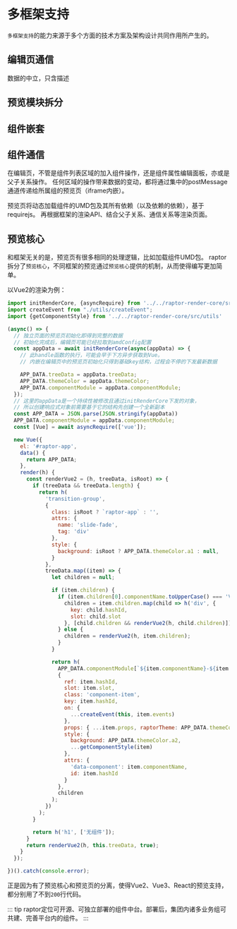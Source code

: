 # 多框架支持
`多框架支持`的能力来源于多个方面的技术方案及架构设计共同作用所产生的。

## 编辑页通信
数据的中立，只含描述

## 预览模块拆分

## 组件嵌套

## 组件通信


在编辑页，不管是组件列表区域的加入组件操作，还是组件属性编辑面板，亦或是父子关系操作。
任何区域的操作带来数据的变动，都将通过集中的postMessage通道传递给所属组的预览页（iframe内嵌）。

预览页将动态加载组件的UMD包及其所有依赖（以及依赖的依赖），基于requirejs。
再根据框架的渲染API、结合父子关系、通信关系等渲染页面。

## 预览核心
和框架无关的是，预览页有很多相同的处理逻辑，比如加载组件UMD包。
raptor拆分了`预览核心`，不同框架的预览通过`预览核心`提供的机制，从而使得编写更加简单。

以Vue2的渲染为例：
```js
import initRenderCore, {asyncRequire} from '../../raptor-render-core/src/'
import createEvent from "./utils/createEvent";
import {getComponentStyle} from '../../raptor-render-core/src/utils'

(async() => {
  // 独立页面的预览页初始化即得到完整的数据
  // 初始化完成后，编辑页可能已经拉取到amdConfig配置
  const appData = await initRenderCore(async(appData) => {
    // 此handle函数的执行，可能会早于下方异步获取到Vue。
    // 内嵌在编辑页中的预览页初始化只得到基础key结构，过程会不停的下发最新数据

    APP_DATA.treeData = appData.treeData;
    APP_DATA.themeColor = appData.themeColor;
    APP_DATA.componentModule = appData.componentModule;
  });
  // 这里的appData是一个持续性被修改且通过initRenderCore下发的对象，
  // 所以创建响应式对象前需要基于它的结构先创建一个全新副本
  const APP_DATA = JSON.parse(JSON.stringify(appData))
  APP_DATA.componentModule = appData.componentModule;
  const [Vue] = await asyncRequire(['vue']);

  new Vue({
    el: '#raptor-app',
    data() {
      return APP_DATA;
    },
    render(h) {
      const renderVue2 = (h, treeData, isRoot) => {
        if (treeData && treeData.length) {
          return h(
            'transition-group',
            {
              class: isRoot ? `raptor-app` : '',
              attrs: {
                name: 'slide-fade',
                tag: 'div'
              },
              style: {
                background: isRoot ? APP_DATA.themeColor.a1 : null,
              }
            },
            treeData.map((item) => {
              let children = null;

              if (item.children) {
                if (item.children[0].componentName.toUpperCase() === 'VIRTUAL') {
                  children = item.children.map(child => h('div', {
                    key: child.hashId,
                    slot: child.slot
                  }, [child.children && renderVue2(h, child.children)]));
                } else {
                  children = renderVue2(h, item.children);
                }
              }

              return h(
                APP_DATA.componentModule[`${item.componentName}-${item.version}`],
                {
                  ref: item.hashId,
                  slot: item.slot,
                  class: 'component-item',
                  key: item.hashId,
                  on: {
                    ...createEvent(this, item.events)
                  },
                  props: { ...item.props, raptorTheme: APP_DATA.themeColor },
                  style: {
                    background: APP_DATA.themeColor.a2,
                    ...getComponentStyle(item)
                  },
                  attrs: {
                    'data-component': item.componentName,
                    id: item.hashId
                  }
                },
                children
              );
            })
          );
        }

        return h('h1', ['无组件']);
      }
      return renderVue2(h, this.treeData, true);
    }
  });

})().catch(console.error);

```

正是因为有了预览核心和预览页的分离，使得Vue2、Vue3、React的预览支持，都分别用了不到`200`行代码。

::: tip
raptor定位可开源、可独立部署的组件中台。部署后，集团内诸多业务组可共建、完善平台内的组件。
:::
